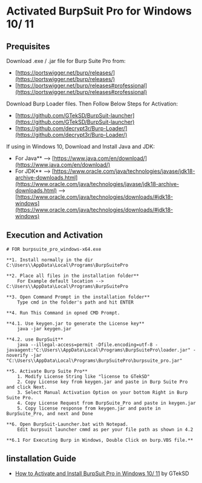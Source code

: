 # Activated BurpSuit Pro for Windows 10/ 11


Prequisites
------------

Download .exe / .jar file for Burp Suite Pro from:
- [https://portswigger.net/burp/releases/](https://portswigger.net/burp/releases/)
- [https://portswigger.net/burp/releases#professional](https://portswigger.net/burp/releases#professional)
	
Download Burp Loader files. Then Follow Below Steps for Activation:
- [https://github.com/GTekSD/BurpSuit-launcher](https://github.com/GTekSD/BurpSuit-launcher)
- [https://github.com/decrypt3r/Burp-Loader/](https://github.com/decrypt3r/Burp-Loader/)
	
If using in Windows 10, Download and Install Java and JDK:
- For Java** --> [https://www.java.com/en/download/](https://www.java.com/en/download/)
- For JDK**  --> [https://www.oracle.com/java/technologies/javase/jdk18-archive-downloads.html](https://www.oracle.com/java/technologies/javase/jdk18-archive-downloads.html) 
	     --> [https://www.oracle.com/java/technologies/downloads/#jdk18-windows](https://www.oracle.com/java/technologies/downloads/#jdk18-windows)



## Execution and Activation
	
	# FOR burpsuite_pro_windows-x64.exe
	
	**1. Install normally in the dir C:\Users\\AppData\Local\Programs\BurpSuitePro
	
	**2. Place all files in the installation folder**
		For Example default location --> C:\Users\\AppData\Local\Programs\BurpSuitePro
	
	**3. Open Command Prompt in the installation folder**
		Type cmd in the folder's path and hit ENTER
	
	**4. Run This Command in opned CMD Prompt.
		
	**4.1. Use keygen.jar to generate the License key**
		java -jar keygen.jar
	
	**4.2. use BurpSuit**
		java --illegal-access=permit -Dfile.encoding=utf-8 -javaagent:"C:\Users\\AppData\Local\Programs\BurpSuitePro\loader.jar" -noverify -jar "C:\Users\\AppData\Local\Programs\BurpSuitePro\burpsuite_pro.jar"
		
	**5. Activate Burp Suite Pro**
		1. Modify License String like "license to GTekSD"
		2. Copy License key from keygen.jar and paste in Burp Suite Pro and click Next.
		3. Select Manual Activation Option on your bottom Right in Burp Suite Pro.
		4. Copy License Request from BurpSuite_Pro and paste in keygen.jar
		5. Copy license response from keygen.jar and paste in BurpSuite_Pro, and next and Done
	
	**6. Open BurpSuit-Launcher.bat with Notepad.
		Edit burpsuit launcher cmmd as per your file path as shown in 4.2
	
	**6.1 For Executing Burp in Windows, Double Click on burp.VBS file.**


Iinstallation Guide
---------------
- [How to Activate and Install BurpSuit Pro in Windows 10/ 11](https://www.youtube.com/gteksd) by GTekSD
